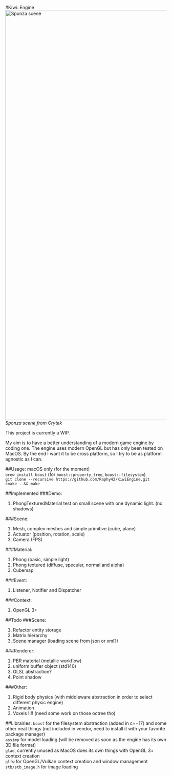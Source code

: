 #Kiwi::Engine
<img width="1279" alt="Sponza scene" src="https://cloud.githubusercontent.com/assets/9398077/21079205/de8d433c-bf8a-11e6-97f1-b38b9d276915.png">
_Sponza scene from Crytek_

This project is currently a WIP.

My aim is to have a better understanding of a modern game engine by coding one.
The engine uses modern OpenGL but has only been tested on MacOS.
By the end I want it to be cross platform, so I try to be as platform agnostic as I can.


##Usage:
macOS only (for the moment)  
`brew install boost` (for `boost::property_tree`, `boost::filesystem`)  
`git clone --recursive https://github.com/Raphy42/KiwiEngine.git`  
`cmake . && make`


##Implemented
###Demo:
1. PhongTexturedMaterial test on small scene with one dynamic light. (no shadows)

###Scene:
1. Mesh, complex meshes and simple primitive (cube, plane)
2. Actuator (position, rotation, scale)
3. Camera (FPS)

###Material:
1. Phong (basic, simple light)
2. Phong textured (diffuse, specular, normal and alpha)
3. Cubemap

###Event:
1. Listener, Notifier and Dispatcher

###Context:
1. OpenGL 3+

##Todo
###Scene:
1. Refactor entity storage
2. Matrix hierarchy
3. Scene manager (loading scene from json or xml?)
    
###Renderer:
1. PBR material (metallic workflow)
2. uniform buffer object (std140)
3. GLSL abstraction?
4. Point shadow

###Other:
1. Rigid body physics (with middleware abstraction in order to select different physic engine)
2. Animation
3. Voxels !!!! (need some work on those octree tho)

##Librairies:
`boost` for the filesystem abstraction (added in c++17) and some other neat things (not included in vendor, need to install it with your favorite package manager)  
`assimp` for model loading (will be removed as soon as the engine has its own 3D file format)  
`glad`, currently unused as MacOS does its own things with OpenGL 3+ context creation  
`glfw` for OpenGL/Vulkan context creation and window management  
`stb/stb_image.h` for image loading  
